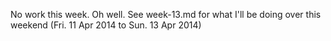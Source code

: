 No work this week. Oh well. See week-13.md for what I'll be doing over this 
weekend (Fri. 11 Apr 2014 to Sun. 13 Apr 2014)
